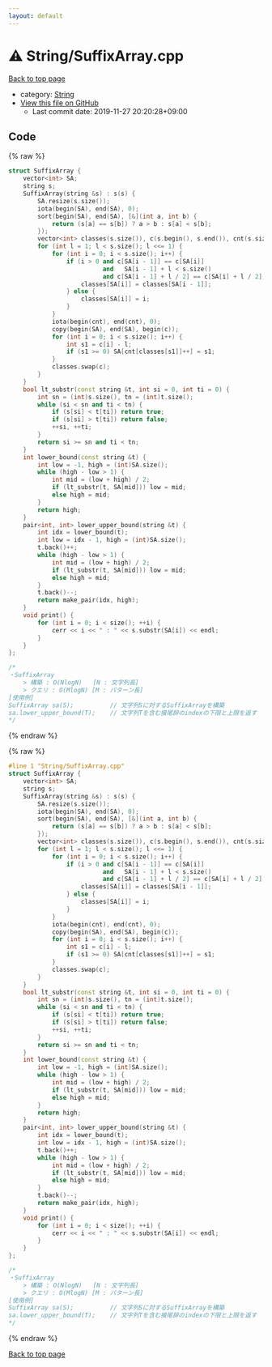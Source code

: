```yaml
---
layout: default
---
```


<!-- mathjax config similar to math.stackexchange -->
<script type="text/javascript" async
  src="https://cdnjs.cloudflare.com/ajax/libs/mathjax/2.7.5/MathJax.js?config=TeX-MML-AM_CHTML">
</script>
<script type="text/x-mathjax-config">
  MathJax.Hub.Config({
    TeX: { equationNumbers: { autoNumber: "AMS" }},
    tex2jax: {
      inlineMath: [ ['$','$'] ],
      processEscapes: true
    },
    "HTML-CSS": { matchFontHeight: false },
    displayAlign: "left",
    displayIndent: "2em"
  });
</script>

<script type="text/javascript" src="https://cdnjs.cloudflare.com/ajax/libs/jquery/3.4.1/jquery.min.js"></script>
<script src="https://cdn.jsdelivr.net/npm/jquery-balloon-js@1.1.2/jquery.balloon.min.js" integrity="sha256-ZEYs9VrgAeNuPvs15E39OsyOJaIkXEEt10fzxJ20+2I=" crossorigin="anonymous"></script>
<script type="text/javascript" src="../../assets/js/copy-button.js"></script>
<link rel="stylesheet" href="../../assets/css/copy-button.css" />


# :warning: String/SuffixArray.cpp

<a href="../../index.html">Back to top page</a>

* category: <a href="../../index.html#27118326006d3829667a400ad23d5d98">String</a>
* <a href="{{ site.github.repository_url }}/blob/master/String/SuffixArray.cpp">View this file on GitHub</a>
    - Last commit date: 2019-11-27 20:20:28+09:00




## Code

<a id="unbundled"></a>
{% raw %}
```cpp
struct SuffixArray {
    vector<int> SA;
    string s;
    SuffixArray(string &s) : s(s) {
        SA.resize(s.size());
        iota(begin(SA), end(SA), 0);
        sort(begin(SA), end(SA), [&](int a, int b) {
            return (s[a] == s[b]) ? a > b : s[a] < s[b];
        });
        vector<int> classes(s.size()), c(s.begin(), s.end()), cnt(s.size());
        for (int l = 1; l < s.size(); l <<= 1) {
            for (int i = 0; i < s.size(); i++) {
                if (i > 0 and c[SA[i - 1]] == c[SA[i]]
                          and   SA[i - 1] + l < s.size()
                          and c[SA[i - 1] + l / 2] == c[SA[i] + l / 2]) {
                    classes[SA[i]] = classes[SA[i - 1]];
                } else {
                    classes[SA[i]] = i;
                }
            }
            iota(begin(cnt), end(cnt), 0);
            copy(begin(SA), end(SA), begin(c));
            for (int i = 0; i < s.size(); i++) {
                int s1 = c[i] - l;
                if (s1 >= 0) SA[cnt[classes[s1]]++] = s1;
            }
            classes.swap(c);
        }
    }
    bool lt_substr(const string &t, int si = 0, int ti = 0) {
        int sn = (int)s.size(), tn = (int)t.size();
        while (si < sn and ti < tn) {
            if (s[si] < t[ti]) return true;
            if (s[si] > t[ti]) return false;
            ++si, ++ti;
        }
        return si >= sn and ti < tn;
    }
    int lower_bound(const string &t) {
        int low = -1, high = (int)SA.size();
        while (high - low > 1) {
            int mid = (low + high) / 2;
            if (lt_substr(t, SA[mid])) low = mid;
            else high = mid;
        }
        return high;
    }
    pair<int, int> lower_upper_bound(string &t) {
        int idx = lower_bound(t);
        int low = idx - 1, high = (int)SA.size();
        t.back()++;
        while (high - low > 1) {
            int mid = (low + high) / 2;
            if (lt_substr(t, SA[mid])) low = mid;
            else high = mid;
        }
        t.back()--;
        return make_pair(idx, high);
    }
    void print() {
        for (int i = 0; i < size(); ++i) {
            cerr << i << " : " << s.substr(SA[i]) << endl;
        }
    }
};

/*
・SuffixArray
    > 構築 : O(NlogN)   [N : 文字列長]
    > クエリ : O(MlogN) [M : パターン長]
[使用例]
SuffixArray sa(S);          // 文字列Sに対するSuffixArrayを構築
sa.lower_upper_bound(T);    // 文字列Tを含む接尾辞のindexの下限と上限を返す
*/

```
{% endraw %}

<a id="bundled"></a>
{% raw %}
```cpp
#line 1 "String/SuffixArray.cpp"
struct SuffixArray {
    vector<int> SA;
    string s;
    SuffixArray(string &s) : s(s) {
        SA.resize(s.size());
        iota(begin(SA), end(SA), 0);
        sort(begin(SA), end(SA), [&](int a, int b) {
            return (s[a] == s[b]) ? a > b : s[a] < s[b];
        });
        vector<int> classes(s.size()), c(s.begin(), s.end()), cnt(s.size());
        for (int l = 1; l < s.size(); l <<= 1) {
            for (int i = 0; i < s.size(); i++) {
                if (i > 0 and c[SA[i - 1]] == c[SA[i]]
                          and   SA[i - 1] + l < s.size()
                          and c[SA[i - 1] + l / 2] == c[SA[i] + l / 2]) {
                    classes[SA[i]] = classes[SA[i - 1]];
                } else {
                    classes[SA[i]] = i;
                }
            }
            iota(begin(cnt), end(cnt), 0);
            copy(begin(SA), end(SA), begin(c));
            for (int i = 0; i < s.size(); i++) {
                int s1 = c[i] - l;
                if (s1 >= 0) SA[cnt[classes[s1]]++] = s1;
            }
            classes.swap(c);
        }
    }
    bool lt_substr(const string &t, int si = 0, int ti = 0) {
        int sn = (int)s.size(), tn = (int)t.size();
        while (si < sn and ti < tn) {
            if (s[si] < t[ti]) return true;
            if (s[si] > t[ti]) return false;
            ++si, ++ti;
        }
        return si >= sn and ti < tn;
    }
    int lower_bound(const string &t) {
        int low = -1, high = (int)SA.size();
        while (high - low > 1) {
            int mid = (low + high) / 2;
            if (lt_substr(t, SA[mid])) low = mid;
            else high = mid;
        }
        return high;
    }
    pair<int, int> lower_upper_bound(string &t) {
        int idx = lower_bound(t);
        int low = idx - 1, high = (int)SA.size();
        t.back()++;
        while (high - low > 1) {
            int mid = (low + high) / 2;
            if (lt_substr(t, SA[mid])) low = mid;
            else high = mid;
        }
        t.back()--;
        return make_pair(idx, high);
    }
    void print() {
        for (int i = 0; i < size(); ++i) {
            cerr << i << " : " << s.substr(SA[i]) << endl;
        }
    }
};

/*
・SuffixArray
    > 構築 : O(NlogN)   [N : 文字列長]
    > クエリ : O(MlogN) [M : パターン長]
[使用例]
SuffixArray sa(S);          // 文字列Sに対するSuffixArrayを構築
sa.lower_upper_bound(T);    // 文字列Tを含む接尾辞のindexの下限と上限を返す
*/

```
{% endraw %}

<a href="../../index.html">Back to top page</a>

